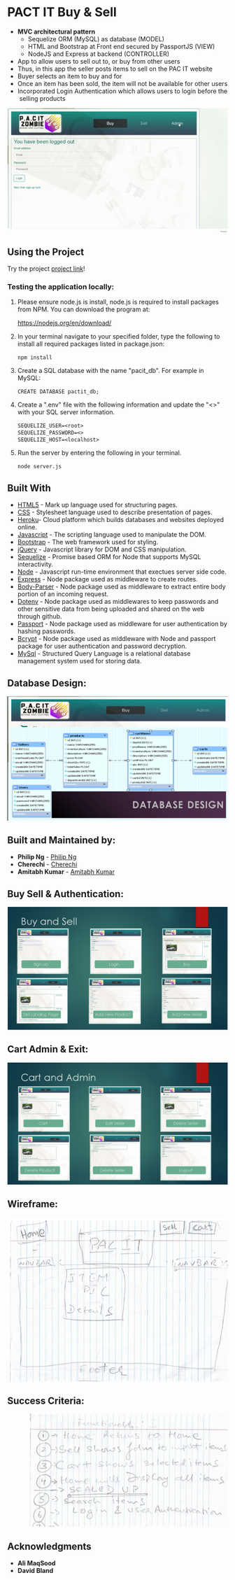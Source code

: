 # PACT IT Buy & Sell
 * **MVC architectural pattern** 
    * Sequelize  ORM (MySQL) as database (MODEL)
    * HTML and Bootstrap  at Front end secured by PassportJS (VIEW)
    * NodeJS and Express at backend (CONTROLLER)
* App to allow users to sell out to, or buy from other users 
* Thus, in this app the seller posts items to sell on the PAC IT website
* Buyer  selects an item to buy and for 
* Once an item has been sold, the item will not be available for  other users
* Incorporated Login Authentication which allows users to login before the selling products



![demo](/public/images/pac.gif)

## Using the Project

Try the project  [project link](https://pac-it-buy-sell.herokuapp.com/prods/)!

### Testing the application locally:
1. Please ensure node.js is install, node.js is required to install packages from NPM. You can download the program at:

    https://nodejs.org/en/download/


2. In your terminal navigate to your specified folder, type the following to install all required packages listed in package.json:
    ```
    npm install
    ```

3. Create a SQL database with the name "pacit_db". For example in MySQL:
    ```
    CREATE DATABASE pactit_db;
    ```

4. Create a ".env" file with the following information and update the "<>" with your SQL server information.
    ```
    SEQUELIZE_USER=<root>
    SEQUELIZE_PASSWORD=<>
    SEQUELIZE_HOST=<localhost>
    ```

5. Run the server by entering the following in your terminal.
    ```
    node server.js
    ```

## Built With

* [HTML5](https://developer.mozilla.org/en-US/docs/Web/Guide/HTML/HTML5) - Mark up language used for structuring pages. 
* [CSS](https://developer.mozilla.org/en-US/docs/Web/CSS) - Stylesheet language used to describe presentation of pages.
* [Heroku](https://www.heroku.com/)- Cloud platform which builds databases and websites deployed online. 
* [Javascript](https://www.javascript.com/) - The scripting language used to manipulate the DOM. 
* [Bootstrap](https://getbootstrap.com/docs/4.1/getting-started/introduction/) - The web framework used for styling. 
* [jQuery](http://jquery.com/) - Javascript library for DOM and CSS manipulation.
* [Sequelize](http://docs.sequelizejs.com/) - Promise based ORM for Node that supports MySQL interactivity.
* [Node](https://nodejs.org/en) - Javascript run-time environment that exectues server side code.
* [Express](https://www.npmjs.com/package/express) - Node package used as middleware to create routes.
* [Body-Parser](https://www.npmjs.com/package/body-parser) - Node package used as middleware to extract entire body portion of an incoming request.
* [Dotenv](https://www.npmjs.com/package/dotenv) - Node package used as middlewares to keep passwords and other sensitive data from being uploaded and shared on the web through github. 
* [Passport](https://www.npmjs.com/package/passport) - Node package used as middleware for user authentication by hashing passwords. 
* [Bcrypt](https://www.npmjs.com/package/bcrypt) - Node package used as middleware with Node and passport package for user authentication and password decryption. 
* [MySql](https://www.mysql.com/) - Structured Query Language is a relational database management system used for storing data.


## Database Design:


![demo](/public/images/sql.png)


## Built and Maintained by:


* **Philip Ng**  - [Philip Ng](https://github.com/RED-NG)
* **Cherechi**  - [Cherechi](https://github.com/cherechic)
* **Amitabh Kumar**  - [Amitabh Kumar](https://github.com/Amitabh-K)


## Buy Sell & Authentication:

![demo](/public/images/buy.png)


## Cart Admin & Exit:


![demo](/public/images/sell.png)


## Wireframe:

![demo](/public/images/wireframe.png)

## Success Criteria:


![demo](/public/images/sucess.jpg)


## Acknowledgments

* **Ali MaqSood** 
* **David Bland**


